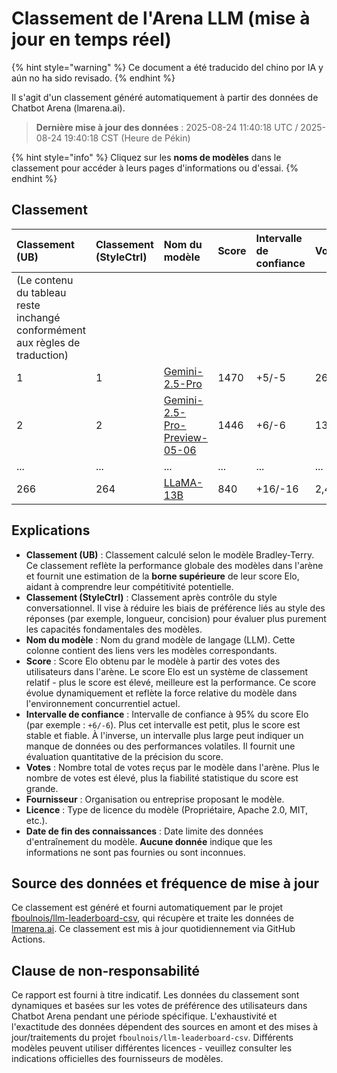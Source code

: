 # Classement de l'Arena LLM (mise à jour en temps réel)


{% hint style="warning" %}
Ce document a été traducido del chino por IA y aún no ha sido revisado.
{% endhint %}




Il s'agit d'un classement généré automatiquement à partir des données de Chatbot Arena (lmarena.ai).

> **Dernière mise à jour des données** : 2025-08-24 11:40:18 UTC / 2025-08-24 19:40:18 CST (Heure de Pékin)

{% hint style="info" %}
Cliquez sur les **noms de modèles** dans le classement pour accéder à leurs pages d'informations ou d'essai.
{% endhint %}

## Classement

|   Classement (UB) |   Classement (StyleCtrl) | Nom du modèle                                                                                                                   |   Score | Intervalle de confiance | Votes      | Fournisseur              | Licence                  | Date de fin des connaissances |
|:---|:---|:---|:---|:---|:---|:---|:---|:---|
| (Le contenu du tableau reste inchangé conformément aux règles de traduction) | | | | | | | | |
|        1 |               1 | [Gemini-2.5-Pro](http://aistudio.google.com/app/prompts/new_chat?model=gemini-2.5-pro)                                          | 1470 | +5/-5   | 26,019  | Google                 | Proprietary             | nan      |
|        2 |               2 | [Gemini-2.5-Pro-Preview-05-06](http://aistudio.google.com/app/prompts/new_chat?model=gemini-2.5-pro-preview-05-06)              | 1446 | +6/-6   | 13,715  | Google                 | Proprietary             | nan      |
| ... | ... | ... | ... | ... | ... | ... | ... | ... |
|      266 |             264 | [LLaMA-13B](https://arxiv.org/abs/2302.13971)                                                                                   |  840 | +16/-16 | 2,446   | Meta                   | Non-commercial          | 2023/2   |

## Explications

- **Classement (UB)** : Classement calculé selon le modèle Bradley-Terry. Ce classement reflète la performance globale des modèles dans l'arène et fournit une estimation de la **borne supérieure** de leur score Elo, aidant à comprendre leur compétitivité potentielle.
- **Classement (StyleCtrl)** : Classement après contrôle du style conversationnel. Il vise à réduire les biais de préférence liés au style des réponses (par exemple, longueur, concision) pour évaluer plus purement les capacités fondamentales des modèles.
- **Nom du modèle** : Nom du grand modèle de langage (LLM). Cette colonne contient des liens vers les modèles correspondants.
- **Score** : Score Elo obtenu par le modèle à partir des votes des utilisateurs dans l'arène. Le score Elo est un système de classement relatif - plus le score est élevé, meilleure est la performance. Ce score évolue dynamiquement et reflète la force relative du modèle dans l'environnement concurrentiel actuel.
- **Intervalle de confiance** : Intervalle de confiance à 95% du score Elo (par exemple : `+6/-6`). Plus cet intervalle est petit, plus le score est stable et fiable. À l'inverse, un intervalle plus large peut indiquer un manque de données ou des performances volatiles. Il fournit une évaluation quantitative de la précision du score.
- **Votes** : Nombre total de votes reçus par le modèle dans l'arène. Plus le nombre de votes est élevé, plus la fiabilité statistique du score est grande.
- **Fournisseur** : Organisation ou entreprise proposant le modèle.
- **Licence** : Type de licence du modèle (Propriétaire, Apache 2.0, MIT, etc.).
- **Date de fin des connaissances** : Date limite des données d'entraînement du modèle. **Aucune donnée** indique que les informations ne sont pas fournies ou sont inconnues.

## Source des données et fréquence de mise à jour

Ce classement est généré et fourni automatiquement par le projet [fboulnois/llm-leaderboard-csv](https://github.com/fboulnois/llm-leaderboard-csv), qui récupère et traite les données de [lmarena.ai](https://lmarena.ai/). Ce classement est mis à jour quotidiennement via GitHub Actions.

## Clause de non-responsabilité

Ce rapport est fourni à titre indicatif. Les données du classement sont dynamiques et basées sur les votes de préférence des utilisateurs dans Chatbot Arena pendant une période spécifique. L'exhaustivité et l'exactitude des données dépendent des sources en amont et des mises à jour/traitements du projet `fboulnois/llm-leaderboard-csv`. Différents modèles peuvent utiliser différentes licences - veuillez consulter les indications officielles des fournisseurs de modèles.